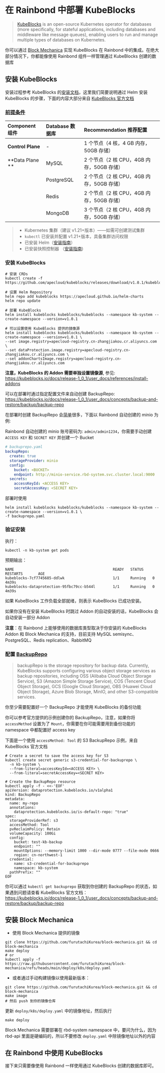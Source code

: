 # 在 Rainbond 中部署 KubeBlocks

> [KubeBlocks](https://github.com/apecloud/kubeblocks) is an open-source Kubernetes operator for databases (more specifically, for stateful applications, including databases and middleware like message queues), enabling users to run and manage multiple types of databases on Kubernetes. 

你可以通过 [Block Mechanica](https://github.com/furutachiKurea/block-mechanica) 实现 KubeBlocks 在 Rainbond 中的集成。在绝大部分情况下，你都能像使用 Rainbond 组件一样管理通过 KubeBlocks 创建的数据库

## 安装 KubeBlocks

安装过程参考 KubeBlocks 的[安装文档](https://kubeblocks.io/docs/release-1_0_1/user_docs/overview/install-kubeblocks)，这里我们简要说明通过 Helm 安装 KubeBlocks 的步骤，下面的内容大部分来自 [KubeBlocks 官方文档](https://kubeblocks.io/docs/release-1_0_1/user_docs/overview/introduction)

### [前提条件](https://kubeblocks.io/docs/release-1_0_1/user_docs/overview/install-kubeblocks#prerequisites)

| Component 组件    | Database 数据库 | Recommendation 推荐配置                   |
| :---------------- | :-------------- | :---------------------------------------- |
| **Control Plane** | -               | 1 个节点（4 核，4 GB 内存，50GB 存储）    |
| **Data Plane **   | MySQL           | 2 个节点（2 核 CPU，4GB 内存，50GB 存储） |
|                   | PostgreSQL      | 2 个节点（2 核 CPU，4GB 内存，50GB 存储） |
|                   | Redis           | 2 个节点（2 核 CPU，4GB 内存，50GB 存储） |
|                   | MongoDB         | 3 个节点（2 核 CPU，4GB 内存，50GB 存储） |

> - Kubernetes 集群（建议 v1.21+版本）——如需可创建测试集群
> - `kubectl` 已安装并配置 v1.21+版本，具备集群访问权限
> - 已安装 Helm（[安装指南](https://helm.sh/docs/intro/install/)）
> - 已安装快照控制器 （[安装指南](https://kubeblocks.io/docs/release-1_0_1/user_docs/references/install-snapshot-controller))

### 安装 KubeBlocks

```shell
# 安装 CRDs
kubectl create -f https://github.com/apecloud/kubeblocks/releases/download/v1.0.1/kubeblocks_crds.yaml

# 设置 Helm Repository
helm repo add kubeblocks https://apecloud.github.io/helm-charts
helm repo update

# 部署 KubeBlocks
helm install kubeblocks kubeblocks/kubeblocks --namespace kb-system --create-namespace --version=v1.0.1

# 可以设置使用 KubeBlocks 提供的镜像源
helm install kubeblocks kubeblocks/kubeblocks --namespace kb-system --create-namespace --version=v1.0.1 \
--set image.registry=apecloud-registry.cn-zhangjiakou.cr.aliyuncs.com \
--set dataProtection.image.registry=apecloud-registry.cn-zhangjiakou.cr.aliyuncs.com \
--set addonChartsImage.registry=apecloud-registry.cn-zhangjiakou.cr.aliyuncs.com
```

**注意，KubeBlocks 的 Addon 需要单独设置镜像源**, 参见: <https://kubeblocks.io/docs/release-1_0_1/user_docs/references/install-addons>

可以在部署时通过指定配置文件来自动创建 BackupRepo: <https://kubeblocks.io/docs/release-1_0_1/user_docs/concepts/backup-and-restore/backup/backup-repo>

在部署时创建 BackupRepo 会[简单](#配置-backuprepo)很多，下面以 Rainbond 自动创建的 minio 为例:

Rainbond 自动创建的 minio 账号密码为: `admin/admin1234`，你需要手动创建 `ACCESS KEY` 和 `SECRET KEY` 并创建一个 Bucket

```yaml
# backuprepo.yaml
backupRepo:
  create: true
  storageProvider: minio
  config:
    bucket: <BUCKET>
    endpoint: http://minio-service.rbd-system.svc.cluster.local:9000
  secrets:
    accessKeyId: <ACCESS KEY>
    secretAccessKey: <SECRET KEY>
```

部署时使用

```shell
helm install kubeblocks kubeblocks/kubeblocks --namespace kb-system --create-namespace --version=v1.0.1 \
-f backuprepo.yaml
```

### 验证安装

执行：

```shell
kubectl -n kb-system get pods
```

预期输出：

```shell
NAME                                             READY   STATUS    RESTARTS       AGE
kubeblocks-7cf7745685-ddlwk                      1/1     Running   0              4m39s
kubeblocks-dataprotection-95fbc79cc-b544l        1/1     Running   0              4m39s
```

如果 KubeBlocks 工作负载全部就绪，则表示 KubeBlocks 已成功安装。

如果你没有在安装 KubeBlocks 时跳过 Addon 的自动安装的话，KubeBlocks 会自动安装一部分 Addon

**注意**：在 Rainbond 上能够使用的数据库类型取决于你安装的 KubeBlocks Addon 和 Block Mechanica 的支持，目前支持 MySQL semisync、PostgreSQL、Redis replication、RabbitMQ

### 配置 [BackupRepo](https://kubeblocks.io/docs/release-1_0_1/user_docs/concepts/backup-and-restore/backup/backup-repo)

> backupRepo is the storage repository for backup data. Currently, KubeBlocks supports configuring various object storage services as backup repositories, including OSS (Alibaba Cloud Object Storage Service), S3 (Amazon Simple Storage Service), COS (Tencent Cloud Object Storage), GCS (Google Cloud Storage), OBS (Huawei Cloud Object Storage), Azure Blob Storage, MinIO, and other S3-compatible services.

你至少需要配置好一个 BackupRepo 才能使用 KubeBlocks 的备份功能

你可以参考官方提供的示例创建你的 BackupRepo，注意，如果你将 `accessMethod` 设置为了 `Mount`，你需要在你可能需要用到备份功能的 namespace 中都配置好 access key

下面是一个使用 `accessMethod: Tool` 的 S3 BackupRepo 示例，来自 KubeBlocks 官方文档

```shell
# Create a secret to save the access key for S3
kubectl create secret generic s3-credential-for-backuprepo \
  -n kb-system \
  --from-literal=accessKeyId=<ACCESS KEY> \
  --from-literal=secretAccessKey=<SECRET KEY>

# Create the BackupRepo resource
kubectl apply -f - <<-'EOF'
apiVersion: dataprotection.kubeblocks.io/v1alpha1
kind: BackupRepo
metadata:
  name: my-repo
  annotations:
    dataprotection.kubeblocks.io/is-default-repo: "true"
spec:
  storageProviderRef: s3
  accessMethod: Tool
  pvReclaimPolicy: Retain
  volumeCapacity: 100Gi
  config:
    bucket: test-kb-backup
    endpoint: ""
    mountOptions: --memory-limit 1000 --dir-mode 0777 --file-mode 0666
    region: cn-northwest-1
  credential:
    name: s3-credential-for-backuprepo
    namespace: kb-system
  pathPrefix: ""
EOF
```

你可以通过 `kubectl get backuprepo` 获取到你创建的 BackupRepo 的状态，如果遇到问题请查看 KubeBlocks 官方文档：<https://kubeblocks.io/docs/release-1_0_1/user_docs/concepts/backup-and-restore/backup/backup-repo>

## 安装 Block Mechanica

- 使用 Block Mechanica 提供的镜像

```shell
git clone https://github.com/furutachiKurea/block-mechanica.git && cd block-mechanica
make deploy
# or
kubectl apply -f https://raw.githubusercontent.com/furutachiKurea/block-mechanica/refs/heads/main/deploy/k8s/deploy.yaml
```

- 或者通过手动构建镜像以使用最新版本：

```shell
git clone https://github.com/furutachiKurea/block-mechanica.git && cd block-mechanica
make image
# 然后 push 到你的镜像仓库
```

更新 `deploy/k8s/deploy.yaml` 中的镜像地址，然后执行

```shell
make deploy
```

Block Mechanica 需要部署在 rbd-system namespace 中，要问为什么，因为 rbd-api 里面是硬编码的，所以不要修改 `deploy.yaml` 中除镜像地址以外的内容

## 在 Rainbond 中使用 KubeBlocks

接下来只需要像使用 Rainbond 一样使用通过 KubeBlocks 创建的数据库即可。